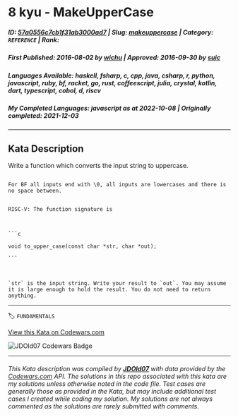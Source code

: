 # 8 kyu - MakeUpperCase

##### **ID**: [57a0556c7cb1f31ab3000ad7](https://www.codewars.com/kata/57a0556c7cb1f31ab3000ad7) | **Slug**: [makeuppercase](https://www.codewars.com/kata/57a0556c7cb1f31ab3000ad7) | **Category**: `REFERENCE` | **Rank**: <span style="color:white">8 kyu</span>

##### **First Published**: 2016-08-02 ***by*** [wichu](https://www.codewars.com/users/wichu) | **Approved**: 2016-09-30 ***by*** [suic](https://www.codewars.com/users/suic)

##### **Languages Available**: haskell, fsharp, c, cpp, java, csharp, r, python, javascript, ruby, bf, racket, go, rust, coffeescript, julia, crystal, kotlin, dart, typescript, cobol, d, riscv

##### **My Completed Languages**: javascript ***as at*** 2022-10-08 | **Originally completed**: 2021-12-03

---

## Kata Description


Write a function which converts the input string to uppercase.



~~~if:bf

For BF all inputs end with \0, all inputs are lowercases and there is no space between.

~~~



~~~if:riscv

RISC-V: The function signature is



```c

void to_upper_case(const char *str, char *out);

```



`str` is the input string. Write your result to `out`. You may assume it is large enough to hold the result. You do not need to return anything.

~~~

---


🏷 `FUNDAMENTALS`


[View this Kata on Codewars.com](https://www.codewars.com/kata/57a0556c7cb1f31ab3000ad7)

![](https://www.codewars.com/users/jdold07/badges/large "JDOld07 Codewars Badge")

---

###### *This Kata description was compiled by [**JDOld07**](https://tpstech.dev) with data provided by the [Codewars.com](https://www.codewars.com) API.  The solutions in this repo associated with this kata are my solutions unless otherwise noted in the code file.  Test cases are generally those as provided in the Kata, but may include additional test cases I created while coding my solution.  My solutions are not always commented as the solutions are rarely submitted with comments.*
